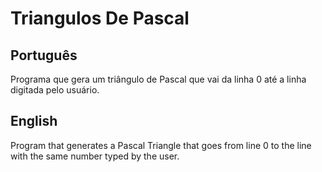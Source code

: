 # Triangulos De Pascal

## Português
Programa que gera um triângulo de Pascal que vai da linha 0 até a linha digitada pelo usuário.

## English
Program that generates a Pascal Triangle that goes from line 0 to the line with the same number typed by the user.
